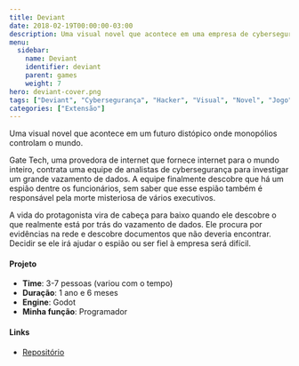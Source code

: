 ```yaml
---
title: Deviant
date: 2018-02-19T00:00:00-03:00
description: Uma visual novel que acontece em uma empresa de cybersegurança
menu:
  sidebar:
    name: Deviant
    identifier: deviant
    parent: games
    weight: 7
hero: deviant-cover.png
tags: ["Deviant", "Cybersegurança", "Hacker", "Visual", "Novel", "Jogo"]
categories: ["Extensão"]
---
```


Uma visual novel que acontece em um futuro distópico onde monopólios controlam o mundo.
<!--more-->

Gate Tech, uma provedora de internet que fornece internet para o mundo inteiro, contrata uma equipe de analistas de cybersegurança para investigar um grande vazamento de dados. A equipe finalmente descobre que há um espião dentre os funcionários, sem saber que esse espião também é responsável pela morte misteriosa de vários executivos.

A vida do protagonista vira de cabeça para baixo quando ele descobre o que realmente está por trás do vazamento de dados. Ele procura por evidências na rede e descobre documentos que não deveria encontrar. Decidir se ele irá ajudar o espião ou ser fiel à empresa será difícil.

#### Projeto
* **Time**: 3-7 pessoas (variou com o tempo)
* **Duração**: 1 ano e 6 meses
* **Engine**: Godot
* **Minha função**: Programador

#### Links
* [Repositório](https://github.com/uspgamedev/Deviant)